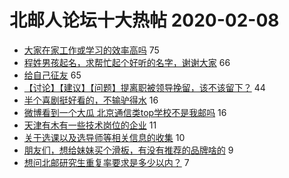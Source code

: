 # 北邮人论坛十大热帖 2020-02-08

- [大家在家工作或学习的效率高吗](https://bbs.byr.cn/article/Talking/6182249) 75
- [程姓男孩起名，求帮忙起个好听的名字，谢谢大家](https://bbs.byr.cn/article/Poetry/33937) 66
- [给自己征友](https://bbs.byr.cn/article/Friends/1951999) 65
- [【讨论】【建议】【问题】提离职被领导挽留，该不该留下？](https://bbs.byr.cn/article/WorkLife/1139901) 44
- [半个喜剧挺好看的，不输驴得水](https://bbs.byr.cn/article/Movie/314924) 16
- [微博看到一个大瓜 北京通信类top学校不是我邮吗](https://bbs.byr.cn/article/Feeling/3138217) 16
- [天津有木有一些技术岗位的企业](https://bbs.byr.cn/article/Job/2077220) 11
- [关于选课以及选导师等相关信息的收集](https://bbs.byr.cn/article/AimGraduate/1179899) 10
- [朋友们，想给妹妹买个滑板，有没有推荐的品牌啥的](https://bbs.byr.cn/article/Sk8/42303) 9
- [想问北邮研究生重复率要求是多少以内？](https://bbs.byr.cn/article/Paper/22816) 7


